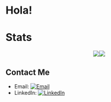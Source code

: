 
# Hola!

# Stats

<div style="display: flex; flex-direction: row; justify-content: center; align-items: center;">
  <img src="https://github-readme-stats.vercel.app/api?username=dhaan-ish&show_icons=true&theme=dark#gh-dark-mode-only" style="max-width: 50%;">
  <img src="https://github-readme-stats.vercel.app/api/top-langs/?username=dhaan-ish&show_icons=true&layout=donut&theme=dark#gh-dark-mode-only" style="max-width: 50%;">
</div>


## Contact Me

- Email: [![Email](https://img.shields.io/badge/Email-dhaanishahamed7@gmail.com-blue)](mailto:dhaanishahamed7@gmail.com)
- LinkedIn: [![LinkedIn](https://img.shields.io/badge/LinkedIn-DhaanishAhamed-blue)](https://www.linkedin.com/in/dhaanish-ahamed-1b950624a/)
